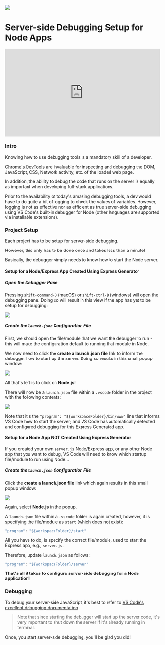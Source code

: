 <img src="https://i.imgur.com/nEhLgzv.png">

# Server-side Debugging Setup for Node Apps


<iframe
  src="https://player.cloudinary.com/embed/?public_id=video_40_node_debugging_r2mrjf&cloud_name=seventh-ave-inc&source[sourceTypes][0]=webm%2Fvp9&source[sourceTypes][1]=mp4%2Fh265&source[sourceTypes][2]=mp4&source[sourceTypes][3]=mp4%2Fh264"
  width="640"
  height="360" 
  style="height: auto; width: 100%; aspect-ratio: 640 / 360;"
  allow="autoplay; fullscreen; encrypted-media; picture-in-picture"
  allowfullscreen
  frameborder="0"
></iframe>

### Intro

Knowing how to use debugging tools is a mandatory skill of a developer.

[Chrome's DevTools](https://developers.google.com/web/tools/chrome-devtools) are invaluable for inspecting and debugging the DOM, JavaScript, CSS, Network activity, etc. of the loaded web page.

In addition, the ability to debug the code that runs on the server is equally as important when developing full-stack applications.

Prior to the availability of today's amazing debugging tools, a dev would have to do quite a bit of logging to check the values of variables.  However, logging is not as effective nor as efficient as true server-side debugging using VS Code's built-in debugger for Node (other languages are supported via installable extensions).

### Project Setup

Each project has to be setup for server-side debugging.

However, this only has to be done once and takes less than a minute!

Basically, the debugger simply needs to know how to start the Node server.

#### Setup for a Node/Express App Created Using Express Generator

##### Open the Debugger Pane

Pressing `shift-command-D` (macOS) or `shift-ctrl-D` (windows) will open the debugging pane.  Doing so will result in this view if the app has yet to be setup for debugging:

<img src="https://i.imgur.com/LLv6TaK.png">

##### Create the `launch.json` Configuration File

First, we should open the file/module that we want the debugger to run - this will make the configuration default to running that module in Node.

We now need to click the **create a launch.json file** link to inform the debugger how to start up the server.  Doing so results in this small popup window:

<img src="https://i.imgur.com/4EyvxXa.png">

All that's left is to click on **Node.js**!

There will now be a `launch.json` file within a `.vscode` folder in the project with the following contents:

<img src="https://i.imgur.com/PRU4vng.png">

Note that it's the `"program": "${workspaceFolder}/bin/www"` line that informs VS Code how to start the server; and VS Code has automatically detected and configured debugging for this Express Generated app.

#### Setup for a Node App NOT Created Using Express Generator

If you created your own `server.js` Node/Express app, or any other Node app that you want to debug, VS Code will need to know which startup file/module to run using Node...

##### Create the `launch.json` Configuration File

Click the **create a launch.json file** link which again results in this small popup window:

<img src="https://i.imgur.com/4EyvxXa.png">

Again, select **Node.js** in the popup.

A `launch.json` file within a `.vscode` folder is again created, however, it is specifying the file/module as `start` (which does not exist):

```js
"program": "${workspaceFolder}/start"
```

All you have to do, is specify the correct file/module, used to start the Express app, e.g., `server.js`.

Therefore, update `launch.json` as follows:

```js
"program": "${workspaceFolder}/server"
```

**That's all it takes to configure server-side debugging for a Node application!**

### Debugging

To debug your server-side JavaScript, it's best to refer to [VS Code's excellent debugging documentation](https://code.visualstudio.com/docs/editor/debugging).

> Note that since starting the debugger will start up the server code, it's very important to shut down the server if it's already running in terminal.

Once, you start server-side debugging, you'll be glad you did!
